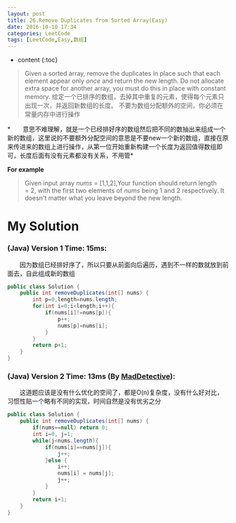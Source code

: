 ```yaml
---
layout: post
title: 26.Remove Duplicates from Sorted Array(Easy)
date: 2016-10-10 17:34
categories: LeetCode
tags: [LeetCode,Easy,数组]
---
```


* content
{:toc}


>Given a sorted array, remove the duplicates in place such that each element appear only *once* and return the new length.
Do not allocate extra space for another array, you must do this in place with constant memory.
给定一个已排序的数组，去掉其中重复的元素，使得每个元素只出现一次，并返回新数组的长度。
不要为数组分配额外的空间，你必须在常量内存中进行操作

*　　意思不难理解，就是一个已经排好序的数组然后把不同的数抽出来组成一个新的数组，这里说的不要额外分配空间的意思是不要new一个新的数组，直接在原来传进来的数组上进行操作，从第一位开始重新构建一个长度为返回值得数组即可，长度后面有没有元素都没有关系，不用管*

**For example**
>Given input array *nums* = [1,1,2],Your function should return length = 2, with the first two elements of *nums* being 1 and 2 respectively. It doesn't matter what you leave beyond the new length.

# My Solution
### (Java) Version 1  Time: 15ms:
　　因为数组已经排好序了，所以只要从前面向后遍历，遇到不一样的数就放到前面去，自此组成新的数组
```java
public class Solution {
    public int removeDuplicates(int[] nums) {
        int p=0,length=nums.length;
        for(int i=0;i<length;i++){
            if(nums[i]!=nums[p]){
                p++;
                nums[p]=nums[i];
            }
        }
        return p+1;
    }
}
```
### (Java) Version 2  Time: 13ms (By [MadDetective](https://discuss.leetcode.com/user/maddetective)):
　　这道题应该是没有什么优化的空间了，都是O(n)复杂度，没有什么好对比，习惯性贴一个略有不同的实现，时间自然是没有优劣之分
```java
public class Solution {
    public int removeDuplicates(int[] nums) {
        if(nums==null) return 0;
        int i=0, j=1;
        while(j<nums.length){
            if(nums[i]==nums[j]){
                j++;
            }else {
                i++;
                nums[i] = nums[j]; 
                j++;
            }
        }
        return i+1;
    }
}
```